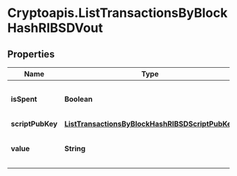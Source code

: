 # Cryptoapis.ListTransactionsByBlockHashRIBSDVout

## Properties

Name | Type | Description | Notes
------------ | ------------- | ------------- | -------------
**isSpent** | **Boolean** | Defines whether the output is spent or not. | 
**scriptPubKey** | [**ListTransactionsByBlockHashRIBSDScriptPubKey**](ListTransactionsByBlockHashRIBSDScriptPubKey.md) |  | 
**value** | **String** | Represents the sent/received amount. | 


